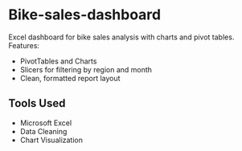 # Bike-sales-dashboard
Excel dashboard for bike sales analysis with charts and pivot tables.
Features:
- PivotTables and Charts
- Slicers for filtering by region and month
- Clean, formatted report layout

## Tools Used
- Microsoft Excel
- Data Cleaning
- Chart Visualization
